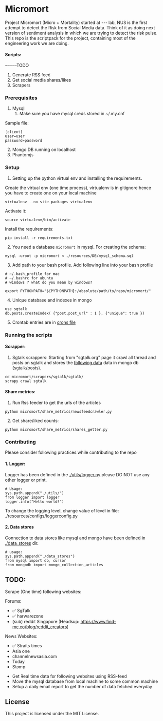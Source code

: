 # Micromort
Project Micromort (Micro + Mortality) started at --- lab, NUS is the first attempt to detect the Risk from Social Media data. Think of it as doing next version of sentiment analysis in which we are trying to detect the risk pulse.
This repo is the scriptpack for the project, containing most of the engineering work we are doing.

#### Scripts:
------TODO
1. Generate RSS feed
2. Get social media shares/likes
3. Scrapers

### Prerequisites

 1. Mysql
    1. Make sure you have mysql creds stored in ~/.my.cnf
 
 Sample file:
```
[client]
user=user
password=password
```

 2. Mongo DB running on localhost
 3. Phantomjs



### Setup
 1. Setting up the python virtual env and installing the requirements.

Create the virtual env (one time process), virtualenv is in gitignore hence you 
have to create one on your local machine
```
virtualenv --no-site-packages virtualenv
```
Activate it:
```
source virtualenv/bin/activate
```
Install the requirements:
```
pip install -r requirements.txt
```

 2. You need a database `micromort` in mysql.
For creating the schema:
```
mysql -uroot -p micromort < ./resources/DB/mysql_schema.sql
``` 

 3. Add path to your bash profile.
Add following line into your bash profile 
```
# ~/.bash_profile for mac 
# ~/.bashrc for ubuntu
# windows ? what do you mean by windows?

export PYTHONPATH="${PYTHONPATH}:/absolute/path/to/repo/micromort/"
```

 4. Unique database and indexes in mongo
 ```
 use sgtalk
 db.posts.createIndex( {"post.post_url" : 1 }, {"unique": true })
 ``` 

 5. Crontab entries are in [crons file](./micromort/resources/crons)

### Running the scripts
#### Scrapper: 
 1. Sgtalk scrappers: Starting from "sgtalk.org" page it crawl all thread and posts on 
 sgtalk and stores the [following data](./docs/scrapped_data_formats/sgtalk.md) data in mongo db (sgtalk/posts).
 ```
cd micromort/scrapers/sgtalk/sgtalk/
scrapy crawl sgtalk
 ```
 
 #### Share metrics:
  1. Run Rss feeder to get the urls of the articles 
```
python micromort/share_metrics/newsfeedcrawler.py
```
 2. Get share/liked counts:
 ```
 python micromort/share_metrics/shares_getter.py
 ``` 

### Contributing
Please consider following practices while contributing to the repo
#### 1. Logger:
Logger has been defined in the [./utils/logger.py](./utils/logger.py) please DO NOT
use any other logger or print. 
```
# Usage:
sys.path.append("./utils/")
from logger import logger
logger.info("Hello world!")
```
To change the logging level, change value of level in file: [./resources/configs/loggerconfig.py](./resources/configs/loggerconfig.py)
#### 2. Data stores
Connection to data stores like mysql and mongo have been defined in 
[./data_stores](./data_stores) dir.
```
# usage:
sys.path.append("./data_stores")
from mysql import db, cursor
from mongodb import mongo_collection_articles
```

## TODO:
 
Scrape (One time) following websites:

Forums:
- ✅ SgTalk
- ✅ harwarezone
- (sub) reddit Singapore (Headsup: https://www.find-me.co/blog/reddit_creators)

News Websites:
- ✅ Straits times
- Asia one
- channelnewsasia.com
- Today
- Stomp

 * Get Real time data for following websites using RSS-feed
 * Move the mysql database from local machine to some common machine
 * Setup a daily email report to get the number of data fetched everyday 

## License
This project is licensed under the MIT License.
